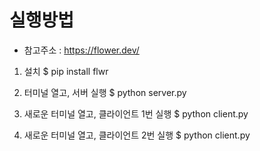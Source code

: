 # 실행방법  

- 참고주소 : https://flower.dev/

1. 설치 
$ pip install flwr

2. 터미널 열고,  서버 실행 
$ python server.py

3. 새로운 터미널 열고, 클라이언트 1번 실행 
$ python client.py

4. 새로운 터미널 열고, 클라이언트 2번 실행 
$ python client.py


